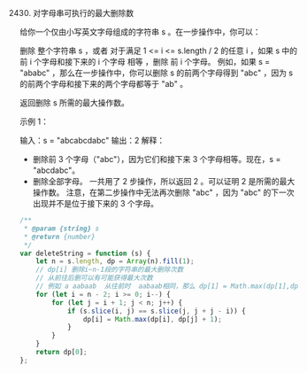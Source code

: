 2430. 对字母串可执行的最大删除数

给你一个仅由小写英文字母组成的字符串 s 。在一步操作中，你可以：

删除 整个字符串 s ，或者
对于满足 1 <= i <= s.length / 2 的任意 i ，如果 s 中的 前 i 个字母和接下来的 i 个字母 相等 ，删除 前 i 个字母。
例如，如果 s = "ababc" ，那么在一步操作中，你可以删除 s 的前两个字母得到 "abc" ，因为 s 的前两个字母和接下来的两个字母都等于 "ab" 。

返回删除 s 所需的最大操作数。

 

示例 1：

输入：s = "abcabcdabc"
输出：2
解释：
- 删除前 3 个字母（"abc"），因为它们和接下来 3 个字母相等。现在，s = "abcdabc"。
- 删除全部字母。
一共用了 2 步操作，所以返回 2 。可以证明 2 是所需的最大操作数。
注意，在第二步操作中无法再次删除 "abc" ，因为 "abc" 的下一次出现并不是位于接下来的 3 个字母。
```js
/**
 * @param {string} s
 * @return {number}
 */
var deleteString = function (s) {
    let n = s.length, dp = Array(n).fill(1);
    // dp[i] 删除i~n-1段的字符串的最大删除次数
    // 从前往后删可以有可能获得最大次数
    // 例如 a aabaab  从往前时  aabaab相同，那么 dp[1] = Math.max(dp[1],dp[4] + 1)
    for (let i = n - 2; i >= 0; i--) {
        for (let j = i + 1; j < n; j++) {
            if (s.slice(i, j) == s.slice(j, j + j - i)) {
                dp[i] = Math.max(dp[i], dp[j] + 1);
            }
        }
    }
    return dp[0];
};